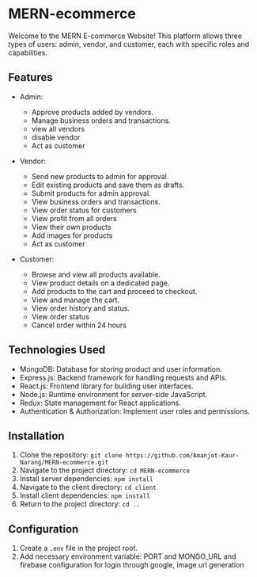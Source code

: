 # MERN-ecommerce
Welcome to the MERN E-commerce Website! This platform allows three types of users: admin, vendor, and customer, each with specific roles and capabilities.

## Features

- Admin:
  - Approve products added by vendors.
  - Manage business orders and transactions.
  - view all vendors
  - disable vendor
  - Act as customer


- Vendor:
  - Send new products to admin for approval.
  - Edit existing products and save them as drafts.
  - Submit products for admin approval.
  - View business orders and transactions.
  - View order status for customers
  - View profit from all orders
  - View their own products 
  - Add images for products
  - Act as customer

- Customer:
  - Browse and view all products available.
  - View product details on a dedicated page.
  - Add products to the cart and proceed to checkout.
  - View and manage the cart.
  - View order history and status.
  - View order status
  - Cancel order within 24 hours

## Technologies Used

- MongoDB: Database for storing product and user information.
- Express.js: Backend framework for handling requests and APIs.
- React.js: Frontend library for building user interfaces.
- Node.js: Runtime environment for server-side JavaScript.
- Redux: State management for React applications.
- Authentication & Authorization: Implement user roles and permissions.

## Installation

1. Clone the repository: `git clone https://github.com/Amanjot-Kaur-Narang/MERN-ecommerce.git`
2. Navigate to the project directory: `cd MERN-ecommerce`
3. Install server dependencies: `npm install`
4. Navigate to the client directory: `cd client`
5. Install client dependencies: `npm install`
6. Return to the project directory: `cd ..`

## Configuration

1. Create a `.env` file in the project root.
2. Add necessary environment variable:
PORT and MONGO_URL and firebase configuration for login through google, image url generation

